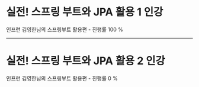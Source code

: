 # 실전! 스프링 부트와 JPA 활용 1 인강


인프런 김영한님의 스프링부트 활용편 - 진행률 100 %

---

# 실전! 스프링 부트와 JPA 활용 2 인강

인프런 김영한님의 스프링부트 활용편 - 진행률 0 %
